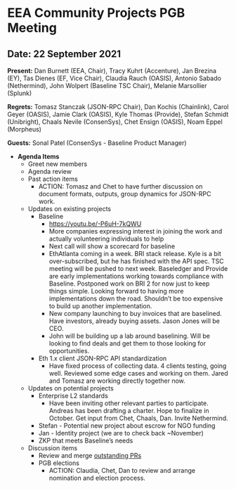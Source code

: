 # EEA Community Projects PGB Meeting

## Date: 22 September 2021

**Present:** Dan Burnett (EEA, Chair), Tracy Kuhrt (Accenture), Jan Brezina (EY), Tas Dienes (EF, Vice Chair), Claudia Rauch (OASIS), Antonio Sabado (Nethermind), John Wolpert (Baseline TSC Chair), Melanie Marsollier (Splunk)

**Regrets:** Tomasz Stanczak (JSON-RPC Chair), Dan Kochis (Chainlink), Carol Geyer (OASIS), Jamie Clark (OASIS), Kyle Thomas (Provide), Stefan Schmidt (Unibright), Chaals Nevile (ConsenSys), Chet Ensign (OASIS), Noam Eppel (Morpheus)

**Guests:** Sonal Patel (ConsenSys - Baseline Product Manager)

* **Agenda Items**
  * Greet new members
  * Agenda review
  * Past action items
    * ACTION: Tomasz and Chet to have further discussion on document formats, outputs, group dynamics for JSON-RPC work.
  * Updates on existing projects
    * Baseline
      * https://youtu.be/-P6uH-7kQWU
      * More companies expressing interest in joining the work and actually volunteering individuals to help
      * Next call will show a scorecard for baseline
      * EthAtlanta coming in a week. BRI stack release. Kyle is a bit over-subscribed, but he has finished with the API spec. TSC meeting will be pushed to next week. Baseledger and Provide are early implementations working towards compliance with Baseline. Postponed work on BRI 2 for now just to keep things simple.  Looking forward to having more implementations down the road. Shouldn’t be too expensive to build up another implementation.
      * New company launching to buy invoices that are baselined. Have investors, already buying assets. Jason Jones will be CEO.
      * John will be building up a lab around baselining. Will be looking to find deals and get them to those looking for opportunities.
     * Eth 1.x client JSON-RPC API standardization
        * Have fixed process of collecting data. 4 clients testing, going well. Reviewed some edge cases and working on them. Jared and Tomasz are working directly together now.
  * Updates on potential projects
    * Enterprise L2 standards
      * Have been inviting other relevant parties to participate. Andreas has been drafting a charter. Hope to finalize in October. Get input from Chet, Chaals, Dan. Invite Nethermind. 
    * Stefan - Potential new project about escrow for NGO funding
    * Jan - Identity project (we are to check back ~November)
    * ZKP that meets Baseline’s needs
  * Discussion items
    * Review and merge [outstanding PRs](https://github.com/ethereum-oasis/oasis-open-project/pulls)
    * PGB elections
      * ACTION: Claudia, Chet, Dan to review and arrange nomination and election process.
